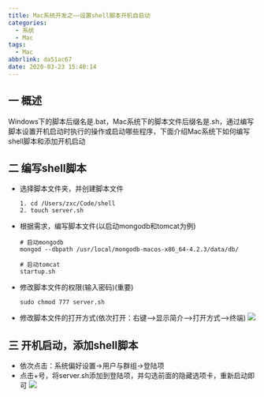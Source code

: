 ```yaml
---
title: Mac系统开发之——设置shell脚本开机自启动
categories:
  - 系统
  - Mac
tags:
  - Mac
abbrlink: da51ac67
date: 2020-03-23 15:40:14
---
```

## 一 概述

Windows下的脚本后缀名是.bat，Mac系统下的脚本文件后缀名是.sh，通过编写脚本设置开机启动时执行的操作或启动哪些程序，下面介绍Mac系统下如何编写shell脚本和添加开机启动

<!--more-->

## 二 编写shell脚本

* 选择脚本文件夹，并创建脚本文件

  ```
  1. cd /Users/zxc/Code/shell
  2. touch server.sh
  ```

* 根据需求，编写脚本文件(以启动mongodb和tomcat为例)

  ```
  # 启动mongodb
  mongod --dbpath /usr/local/mongodb-macos-x86_64-4.2.3/data/db/
  
  # 启动tomcat
  startup.sh
  ```

* 修改脚本文件的权限(输入密码)(重要)

  ```
  sudo chmod 777 server.sh
  ```

* 修改脚本文件的打开方式(依次打开：右键——>显示简介——>打开方式——>终端)
![][1]

## 三  开机启动，添加shell脚本

* 依次点击：系统偏好设置->用户与群组->登陆项
* 点击+号，将server.sh添加到登陆项，并勾选前面的隐藏选项卡，重新启动即可
![][2]


[1]:https://cdn.staticaly.com/gh/PGzxc/CDN/master/blog-image/mac-shell-open-way-terminal.png
[2]:https://cdn.staticaly.com/gh/PGzxc/CDN/master/blog-image/mac-shell-open-user-group.png